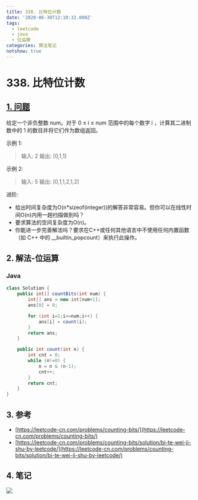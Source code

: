```yaml
---
title: 338. 比特位计数
date: '2020-06-30T12:10:32.000Z'
tags:
  - leetcode
  - java
  - 位运算
categories: 算法笔记
notshow: true
---
```


# 338. 比特位计数

## [1. 问题](https://leetcode-cn.com/problems/counting-bits/)

给定一个非负整数 num。对于 0 ≤ i ≤ num 范围中的每个数字 i ，计算其二进制数中的 1 的数目并将它们作为数组返回。

示例 1:

> 输入: 2 输出: \[0,1,1\]

示例 2:

> 输入: 5 输出: \[0,1,1,2,1,2\]

进阶:

* 给出时间复杂度为O\(n\*sizeof\(integer\)\)的解答非常容易。但你可以在线性时间O\(n\)内用一趟扫描做到吗？
* 要求算法的空间复杂度为O\(n\)。
* 你能进一步完善解法吗？要求在C++或任何其他语言中不使用任何内置函数（如 C++ 中的 \_\_builtin\_popcount）来执行此操作。

## 2. 解法-位运算

### Java

```java
class Solution {
    public int[] countBits(int num) {
        int[] ans = new int[num+1];
        ans[0] = 0;

        for (int i=1;i<=num;i++) {
            ans[i] = count(i);
        }
        return ans;
    }

    public int count(int n) {
        int cnt = 0;
        while (n!=0) {
            n = n & (n-1);
            cnt++;
        }
        return cnt;
    }
}
```

## 3. 参考

* [https://leetcode-cn.com/problems/counting-bits/](https://leetcode-cn.com/problems/counting-bits/)
* [https://leetcode-cn.com/problems/counting-bits/solution/bi-te-wei-ji-shu-by-leetcode/](https://leetcode-cn.com/problems/counting-bits/solution/bi-te-wei-ji-shu-by-leetcode/)

## 4. 笔记

![](https://777blog.oss-cn-shanghai.aliyuncs.com/blog%20pic/leetcode338.JPEG)

